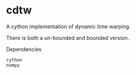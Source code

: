 cdtw
====

A cython implementation of dynamic time warping.

There is both a un-bounded and bounded version.

Dependencies
~~~~~~~~~~~~
cython
numpy

